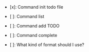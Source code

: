 - [x]: Command init todo file
- [ ]: Command list
- [ ]: Command add TODO
- [ ]: Command complete

- [ ]: What kind of format should I use?


